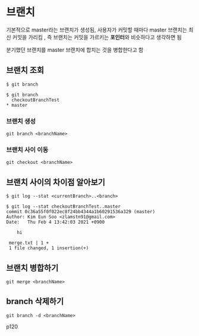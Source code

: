 # 브랜치
기본적으로 master라는 브랜치가 생성됨, 사용자가 커밋할 때마다 master 브랜치는 최신 커밋을 가리킴
, 즉 브랜치는 커밋을 가르키는 **포인터**와 비슷하다고 생각하면 됨

분기했던 브랜치를 master 브랜치에 합치는 것을 병합한다고 함

## 브랜치 조회
`$ git branch`
```commandline
$ git branch
  checkoutBranchTest
* master
```

### 브랜치 생성
`git branch <branchName>`

### 브랜치 사이 이동
`git checkout <branchName>`

## 브랜치 사이의 차이점 알아보기
`$ git log --stat <currentBranch>..<branch>`
```commandline
$ git log --stat checkoutBranchTest..master
commit 0c36a55f0f022ec8f24bb4344a1b60291536a329 (master)
Author: Kim Eun Soo <zlamstn91@gmail.com>
Date:   Thu Feb 4 13:42:03 2021 +0900

    hi

 merge.txt | 1 +
 1 file changed, 1 insertion(+)
```

## 브랜치 병합하기
`git merge <branchName>`

## branch 삭제하기
`git branch -d <branchName>`

p120

